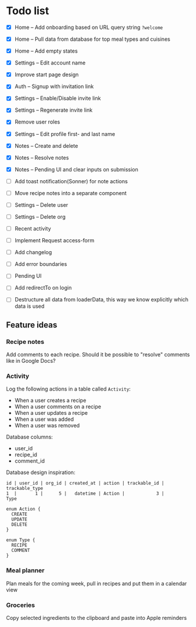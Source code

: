 # Todo list

- [x] Home – Add onboarding based on URL query string `?welcome`
- [x] Home – Pull data from database for top meal types and cuisines
- [x] Home – Add empty states
- [x] Settings – Edit account name
- [x] Improve start page design
- [x] Auth – Signup with invitation link
- [x] Settings – Enable/Disable invite link
- [x] Settings – Regenerate invite link
- [x] Remove user roles
- [x] Settings – Edit profile first- and last name
- [x] Notes – Create and delete
- [x] Notes – Resolve notes
- [x] Notes – Pending UI and clear inputs on submission
- [ ] Add toast notification(Sonner) for note actions
- [ ] Move recipe notes into a separate component
- [ ] Settings – Delete user
- [ ] Settings – Delete org
- [ ] Recent activity
- [ ] Implement Request access-form
- [ ] Add changelog
- [ ] Add error boundaries
- [ ] Pending UI
- [ ] Add redirectTo on login
- [ ] Destructure all data from loaderData, this way we know explicitly which data is used


## Feature ideas

### Recipe notes

Add comments to each recipe. Should it be possible to "resolve" comments like in Google Docs?


### Activity

Log the following actions in a table called `Activity`:

* When a user creates a recipe
* When a user comments on a recipe
* When a user updates a recipe
* When a user was added
* When a user was removed

Database columns:

* user_id
* recipe_id
* comment_id

Database design inspiration:

```
id | user_id | org_id | created_at | action | trackable_id | trackable_type
1  |       1 |      5 |   datetime | Action |            3 |         Type

enum Action {
  CREATE
  UPDATE
  DELETE
}

enum Type {
  RECIPE
  COMMENT
}
```


### Meal planner

Plan meals for the coming week, pull in recipes and put them in a calendar view


### Groceries

Copy selected ingredients to the clipboard and paste into Apple reminders